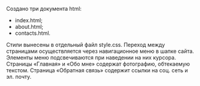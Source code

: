 Создано три документа html:
 - index.html;
 - about.html;
 - contacts.html.

Стили вынесены в отдельный файл style.css.
Переход между страницами осуществляется через навигационное меню в шапке сайта.
Элементы меню подсвечиваются при наведении на них курсора.
Страницы «Главная» и «Обо мне» содержат фотографию, обтекаемую текстом.
Страница «Обратная связь» содержит ссылки на соц. сеть и эл. почту.

